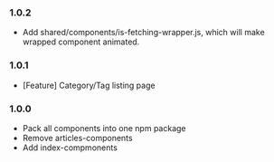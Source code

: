 ### 1.0.2
- Add shared/components/is-fetching-wrapper.js, which will make wrapped component animated.

### 1.0.1
- [Feature] Category/Tag listing page

### 1.0.0

- Pack all components into one npm package
- Remove articles-components
- Add index-compmonents
